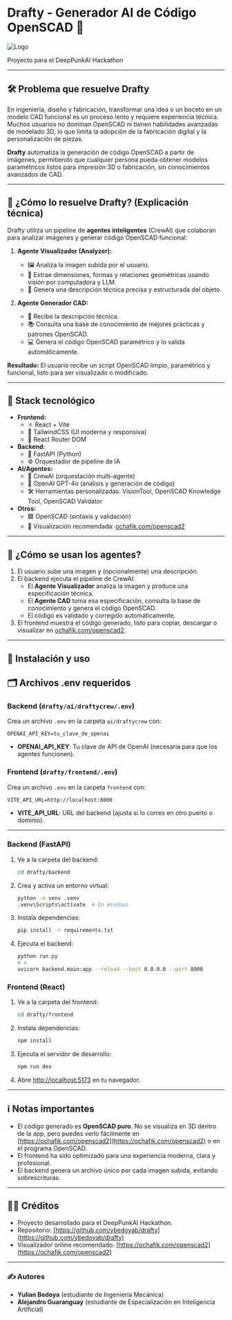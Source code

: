 # Drafty - Generador AI de Código OpenSCAD 🚀
![Logo](https://github.com/user-attachments/assets/b4f00813-73d9-4598-b179-bc2755206a76)

Proyecto para el DeepPunkAI Hackathon

---

## 🛠️ Problema que resuelve Drafty

En ingeniería, diseño y fabricación, transformar una idea o un boceto en un modelo CAD funcional es un proceso lento y requiere experiencia técnica. Muchos usuarios no dominan OpenSCAD ni tienen habilidades avanzadas de modelado 3D, lo que limita la adopción de la fabricación digital y la personalización de piezas.

**Drafty** automatiza la generación de código OpenSCAD a partir de imágenes, permitiendo que cualquier persona pueda obtener modelos paramétricos listos para impresión 3D o fabricación, sin conocimientos avanzados de CAD.

---

## 🤖 ¿Cómo lo resuelve Drafty? (Explicación técnica)

Drafty utiliza un pipeline de **agentes inteligentes** (CrewAI) que colaboran para analizar imágenes y generar código OpenSCAD funcional:

1. **Agente Visualizador (Analyzer):**
   - 🖼️ Analiza la imagen subida por el usuario.
   - 📏 Extrae dimensiones, formas y relaciones geométricas usando visión por computadora y LLM.
   - 📝 Genera una descripción técnica precisa y estructurada del objeto.

2. **Agente Generador CAD:**
   - 🤝 Recibe la descripción técnica.
   - 📚 Consulta una base de conocimiento de mejores prácticas y patrones OpenSCAD.
   - 💻 Genera el código OpenSCAD paramétrico y lo valida automáticamente.

**Resultado:** El usuario recibe un script OpenSCAD limpio, paramétrico y funcional, listo para ser visualizado o modificado.

---

## 🧩 Stack tecnológico

- **Frontend:**
  - ⚛️ React + Vite
  - 🎨 TailwindCSS (UI moderna y responsiva)
  - 🔗 React Router DOM
- **Backend:**
  - 🐍 FastAPI (Python)
  - ⚙️ Orquestador de pipeline de IA
- **AI/Agentes:**
  - 🧠 CrewAI (orquestación multi-agente)
  - 🤖 OpenAI GPT-4o (análisis y generación de código)
  - 🛠️ Herramientas personalizadas: VisionTool, OpenSCAD Knowledge Tool, OpenSCAD Validator
- **Otros:**
  - 🟩 OpenSCAD (sintaxis y validación)
  - 👀 Visualización recomendada: [ochafik.com/openscad2](https://ochafik.com/openscad2)

---

## 🧠 ¿Cómo se usan los agentes?

1. El usuario sube una imagen y (opcionalmente) una descripción.
2. El backend ejecuta el pipeline de CrewAI:
   - El **Agente Visualizador** analiza la imagen y produce una especificación técnica.
   - El **Agente CAD** toma esa especificación, consulta la base de conocimiento y genera el código OpenSCAD.
   - El código es validado y corregido automáticamente.
3. El frontend muestra el código generado, listo para copiar, descargar o visualizar en [ochafik.com/openscad2](https://ochafik.com/openscad2).

---

## 🚦 Instalación y uso

## 🗂️ Archivos .env requeridos

### Backend (`drafty/ai/draftycrew/.env`)

Crea un archivo `.env` en la carpeta `ai/draftycrew` con:
```env
OPENAI_API_KEY=tu_clave_de_openai
```
- **OPENAI_API_KEY**: Tu clave de API de OpenAI (necesaria para que los agentes funcionen).

### Frontend (`drafty/frontend/.env`)

Crea un archivo `.env` en la carpeta `frontend` con:
```env
VITE_API_URL=http://localhost:8000
```
- **VITE_API_URL**: URL del backend (ajusta si lo corres en otro puerto o dominio).

---

### Backend (FastAPI)

1. Ve a la carpeta del backend:
   ```bash
   cd drafty/backend
   ```
2. Crea y activa un entorno virtual:
   ```bash
   python -m venv .venv
   .venv\Scripts\activate  # En Windows
   ```
3. Instala dependencias:
   ```bash
   pip install -r requirements.txt
   ```
4. Ejecuta el backend:
   ```bash
   python run.py
   # o
   uvicorn backend.main:app --reload --host 0.0.0.0 --port 8000
   ```

### Frontend (React)

1. Ve a la carpeta del frontend:
   ```bash
   cd drafty/frontend
   ```
2. Instala dependencias:
   ```bash
   npm install
   ```
3. Ejecuta el servidor de desarrollo:
   ```bash
   npm run dev
   ```
4. Abre [http://localhost:5173](http://localhost:5173) en tu navegador.

---

## ℹ️ Notas importantes

- El código generado es **OpenSCAD puro**. No se visualiza en 3D dentro de la app, pero puedes verlo fácilmente en [https://ochafik.com/openscad2](https://ochafik.com/openscad2) o en el programa OpenSCAD.
- El frontend ha sido optimizado para una experiencia moderna, clara y profesional.
- El backend genera un archivo único por cada imagen subida, evitando sobrescrituras.

---

## 👨‍💻 Créditos
- Proyecto desarrollado para el DeepPunkAI Hackathon.
- Repositorio: [https://github.com/ybedoyab/drafty](https://github.com/ybedoyab/drafty)
- Visualizador online recomendado: [https://ochafik.com/openscad2](https://ochafik.com/openscad2)

---

### ✍️ Autores
- **Yulian Bedoya** (estudiante de Ingeniería Mecánica)
- **Alejandro Guaranguay** (estudiante de Especialización en Inteligencia Artificial)
